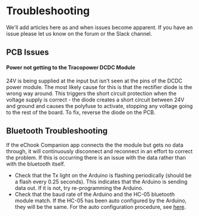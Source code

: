# Troubleshooting

We'll add articles here as and when issues become apparent. If you have an issue please let us know on the forum or the Slack channel.

## PCB Issues

#### Power not getting to the Tracopower DCDC Module

24V is being supplied at the input but isn't seen at the pins of the DCDC power module. The most likely cause for this is that the rectifier diode is the wrong way around. This triggers the short circuit protection when the voltage supply is correct - the diode creates a short circuit between 24V and ground and causes the polyfuse to activate, stopping any voltage going to the rest of the board. To fix, reverse the diode on the PCB.

## Bluetooth Troubleshooting

If the eChook Companion app connects the the module but gets no data through, it will continuously disconnect and reconnect in an effort to correct the problem. If this is occurring there is an issue with the data rather than with the bluetooth itself.

* Check that the Tx light on the Arduino is flashing periodically \(should be a flash every 0.25 seconds\). This indicates that the Arduino is sending data out. If it is not, try re-programming the Arduino.
* Check that the baud rate of the Arduino and the HC-05 bluetooth module match. If the HC-05 has been auto configured by the Arduino, they will be the same. For the auto configuration procedure, see [here](https://docs.echook.uk/configuring-the-bluetooth-module/configuring-the-bluetooth-module.html).



